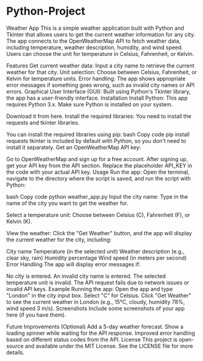 # Python-Project

Weather App
This is a simple weather application built with Python and Tkinter that allows users to get the current weather information for any city. The app connects to the OpenWeatherMap API to fetch weather data, including temperature, weather description, humidity, and wind speed. Users can choose the unit for temperature in Celsius, Fahrenheit, or Kelvin.

Features
Get current weather data: Input a city name to retrieve the current weather for that city.
Unit selection: Choose between Celsius, Fahrenheit, or Kelvin for temperature units.
Error handling: The app shows appropriate error messages if something goes wrong, such as invalid city names or API errors.
Graphical User Interface (GUI): Built using Python's Tkinter library, the app has a user-friendly interface.
Installation
Install Python: This app requires Python 3.x. Make sure Python is installed on your system.

Download it from here.
Install the required libraries: You need to install the requests and tkinter libraries.

You can install the required libraries using pip:
bash
Copy code
pip install requests
tkinter is included by default with Python, so you don't need to install it separately.
Get an OpenWeatherMap API key:

Go to OpenWeatherMap and sign up for a free account.
After signing up, get your API key from the API section.
Replace the placeholder API_KEY in the code with your actual API key.
Usage
Run the app: Open the terminal, navigate to the directory where the script is saved, and run the script with Python:

bash
Copy code
python weather_app.py
Input the city name: Type in the name of the city you want to get the weather for.

Select a temperature unit: Choose between Celsius (C), Fahrenheit (F), or Kelvin (K).

View the weather: Click the "Get Weather" button, and the app will display the current weather for the city, including:

City name
Temperature (in the selected unit)
Weather description (e.g., clear sky, rain)
Humidity percentage
Wind speed (in meters per second)
Error Handling
The app will display error messages if:

No city is entered.
An invalid city name is entered.
The selected temperature unit is invalid.
The API request fails due to network issues or invalid API keys.
Example
Running the app:
Open the app and type "London" in the city input box.
Select "C" for Celsius.
Click "Get Weather" to see the current weather in London (e.g., 15°C, cloudy, humidity 78%, wind speed 3 m/s).
Screenshots
Include some screenshots of your app here (if you have them).

Future Improvements (Optional)
Add a 5-day weather forecast.
Show a loading spinner while waiting for the API response.
Improved error handling based on different status codes from the API.
License
This project is open-source and available under the MIT License. See the LICENSE file for more details.

